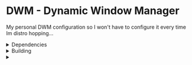 # DWM - Dynamic Window Manager
My personal DWM configuration so I won't have to configure it every time Im distro hopping...

<details>
<summary>Dependencies</summary>
<h1>Debian</h1>

'''bash
# apt install libc6 libfontconfig1 libx11-6 libxft2 libxinerama1
'''

</details>

<details>
<summary>Building</summary>
</details>

<details>
<summary></summary>
</details>